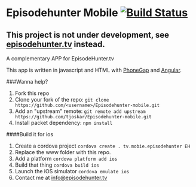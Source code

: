 Episodehunter Mobile [![Build Status](https://travis-ci.org/tjoskar/Episodehunter-mobile.png?branch=master)](https://travis-ci.org/tjoskar/Episodehunter-mobile)
===================

## This project is not under development, see [episodehunter.tv](https://github.com/tjoskar/episodehunter.tv) instead.

A complementary APP for EpisodeHunter.tv

This app is written in javascript and HTML with [PhoneGap](http://phonegap.com/) and [Angular](http://angularjs.org/).

###Wanna help?
1. Fork this repo
2. Clone your fork of the repo: `git clone https://github.com/<username>/Episodehunter-mobile.git`
3. Add an "upstream" remote: `git remote add upstream https://github.com/tjoskar/Episodehunter-mobile.git`
4. Install packet dependency: `npm install`

####Build it for ios
1. Create a cordova project `cordova create . tv.mobie.episodehunter EH`
2. Replace the www folder with this repo.
3. Add a platform `cordova platform add ios`
4. Build that thing `cordova build ios`
5. Launch the iOS simulator `cordova emulate ios`
6. Contact me at info@episodehunter.tv
